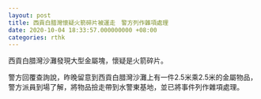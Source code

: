 ```yaml
---
layout: post
title: 西貢白腊灣懷疑火箭碎片被運走　警方列作雜項處理
date: 2020-10-04 18:33:57.000000000 +08:00
categories: rthk
---
```


西貢白腊灣沙灘發現大型金屬塊，懷疑是火箭碎片。

警方回覆查詢說，昨晚留意到西貢白腊灣沙灘上有一件2.5米乘2.5米的金屬物品，警方派員到場了解，將物品撿走帶到水警東基地，並已將事件列作雜項處理。
